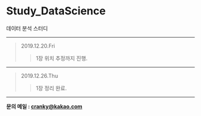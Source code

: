 # Study_DataScience
데이터 분석 스터디

---
> 2019.12.20.Fri
>> 1장 위치 추정까지 진행.
---
> 2019.12.26.Thu
>> 1장 정리 완료.
---

**문의 메일 : cranky@kakao.com**
